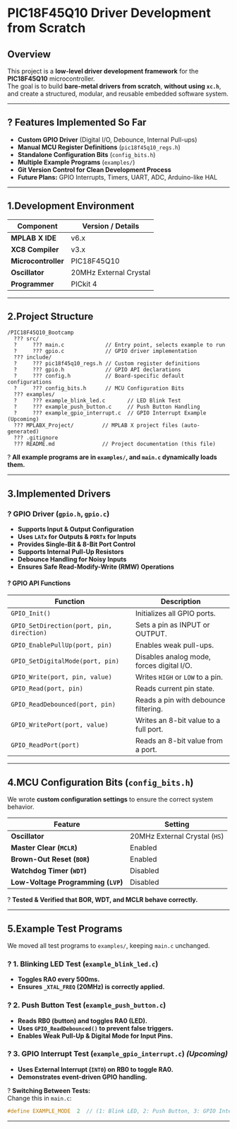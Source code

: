 # **PIC18F45Q10 Driver Development from Scratch**
## **Overview**
This project is a **low-level driver development framework** for the **PIC18F45Q10** microcontroller.  
The goal is to build **bare-metal drivers from scratch**, **without using `xc.h`**, and create a structured, modular, and reusable embedded software system.

---

## **? Features Implemented So Far**
- **Custom GPIO Driver** (Digital I/O, Debounce, Internal Pull-ups)
- **Manual MCU Register Definitions** (`pic18f45q10_regs.h`)
- **Standalone Configuration Bits** (`config_bits.h`)
- **Multiple Example Programs** (`examples/`)
- **Git Version Control for Clean Development Process**
- **Future Plans:** GPIO Interrupts, Timers, UART, ADC, Arduino-like HAL

---

## **1.Development Environment**
| **Component**      | **Version / Details** |
|--------------------|----------------------|
| **MPLAB X IDE**    | v6.x                 |
| **XC8 Compiler**   | v3.x                 |
| **Microcontroller**| PIC18F45Q10          |
| **Oscillator**     | 20MHz External Crystal |
| **Programmer**     | PICkit 4              |

---

## **2.Project Structure**
```
/PIC18F45Q10_Bootcamp
  ??? src/
  ?     ??? main.c             // Entry point, selects example to run
  ?     ??? gpio.c             // GPIO driver implementation
  ??? include/
  ?     ??? pic18f45q10_regs.h // Custom register definitions
  ?     ??? gpio.h             // GPIO API declarations
  ?     ??? config.h           // Board-specific default configurations
  ?     ??? config_bits.h      // MCU Configuration Bits
  ??? examples/
  ?     ??? example_blink_led.c       // LED Blink Test
  ?     ??? example_push_button.c     // Push Button Handling
  ?     ??? example_gpio_interrupt.c  // GPIO Interrupt Example (Upcoming)
  ??? MPLABX_Project/         // MPLAB X project files (auto-generated)
  ??? .gitignore
  ??? README.md               // Project documentation (this file)
```
? **All example programs are in `examples/`, and `main.c` dynamically loads them.**

---

## **3.Implemented Drivers**
### **? GPIO Driver (`gpio.h`, `gpio.c`)**
- **Supports Input & Output Configuration**
- **Uses `LATx` for Outputs & `PORTx` for Inputs**
- **Provides Single-Bit & 8-Bit Port Control**
- **Supports Internal Pull-Up Resistors**
- **Debounce Handling for Noisy Inputs**
- **Ensures Safe Read-Modify-Write (RMW) Operations**

#### **? GPIO API Functions**
| **Function** | **Description** |
|-------------|----------------|
| `GPIO_Init()` | Initializes all GPIO ports. |
| `GPIO_SetDirection(port, pin, direction)` | Sets a pin as INPUT or OUTPUT. |
| `GPIO_EnablePullUp(port, pin)` | Enables weak pull-ups. |
| `GPIO_SetDigitalMode(port, pin)` | Disables analog mode, forces digital I/O. |
| `GPIO_Write(port, pin, value)` | Writes `HIGH` or `LOW` to a pin. |
| `GPIO_Read(port, pin)` | Reads current pin state. |
| `GPIO_ReadDebounced(port, pin)` | Reads a pin with debounce filtering. |
| `GPIO_WritePort(port, value)` | Writes an 8-bit value to a full port. |
| `GPIO_ReadPort(port)` | Reads an 8-bit value from a port. |

---

## **4.MCU Configuration Bits (`config_bits.h`)**
We wrote **custom configuration settings** to ensure the correct system behavior.

| **Feature**   | **Setting** |
|--------------|------------|
| **Oscillator** | 20MHz External Crystal (`HS`) |
| **Master Clear (`MCLR`)** | Enabled |
| **Brown-Out Reset (`BOR`)** | Enabled |
| **Watchdog Timer (`WDT`)** | Disabled |
| **Low-Voltage Programming (`LVP`)** | Disabled |

? **Tested & Verified that BOR, WDT, and MCLR behave correctly.**

---

## **5.Example Test Programs**
We moved all test programs to `examples/`, keeping `main.c` unchanged.

### ? **1. Blinking LED Test (`example_blink_led.c`)**
- **Toggles RA0 every 500ms.**
- **Ensures `_XTAL_FREQ` (20MHz) is correctly applied.**

### ? **2. Push Button Test (`example_push_button.c`)**
- **Reads RB0 (button) and toggles RA0 (LED).**
- **Uses `GPIO_ReadDebounced()` to prevent false triggers.**
- **Enables Weak Pull-Up & Digital Mode for Input Pins.**

### ? **3. GPIO Interrupt Test (`example_gpio_interrupt.c`)** _(Upcoming)_
- **Uses External Interrupt (`INT0`) on RB0 to toggle RA0.**
- **Demonstrates event-driven GPIO handling.**

? **Switching Between Tests:**  
Change this in `main.c`:
```c
#define EXAMPLE_MODE  2  // (1: Blink LED, 2: Push Button, 3: GPIO Interrupt)
```

---

